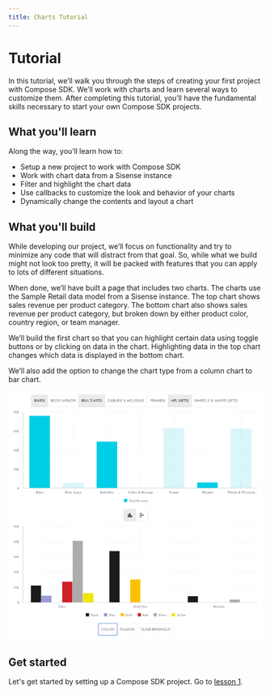 ```yaml
---
title: Charts Tutorial
---
```


# Tutorial

In this tutorial, we’ll walk you through the steps of creating your first project with Compose SDK. We’ll work with charts and learn several ways to customize them. After completing this tutorial, you’ll have the fundamental skills necessary to start your own Compose SDK projects.

## What you'll learn

Along the way, you’ll learn how to:

-   Setup a new project to work with Compose SDK
-   Work with chart data from a Sisense instance
-   Filter and highlight the chart data
-   Use callbacks to customize the look and behavior of your charts
-   Dynamically change the contents and layout a chart

## What you'll build

While developing our project, we’ll focus on functionality and try to minimize any code that will distract from that goal. So, while what we build might not look too pretty, it will be packed with features that you can apply to lots of different situations.

When done, we’ll have built a page that includes two charts. The charts use the Sample Retail data model from a Sisense instance. The top chart shows sales revenue per product category. The bottom chart also shows sales revenue per product category, but broken down by either product color, country region, or team manager.

We’ll build the first chart so that you can highlight certain data using toggle buttons or by clicking on data in the chart. Highlighting data in the top chart changes which data is displayed in the bottom chart.

We’ll also add the option to change the chart type from a column chart to bar chart.

![Tutorial result](../../img/tutorial/0-end-product.png 'Tutorial result')

## Get started

Let's get started by setting up a Compose SDK project. Go to [lesson 1](./lesson1.md).
